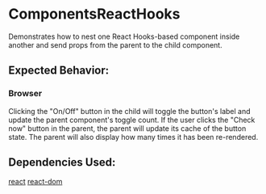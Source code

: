 # ComponentsReactHooks

Demonstrates how to nest one React Hooks-based component inside another and send props from the parent to the child component.

## Expected Behavior:

### Browser

Clicking the "On/Off" button in the child will toggle the button's label and update the parent component's toggle count. If the user clicks the "Check now" button in the parent, the parent will update its cache of the button state.
The parent will also display how many times it has been re-rendered.

## Dependencies Used:

[react](https://www.npmjs.com/package/react)
[react-dom](https://www.npmjs.com/package/react-dom)
